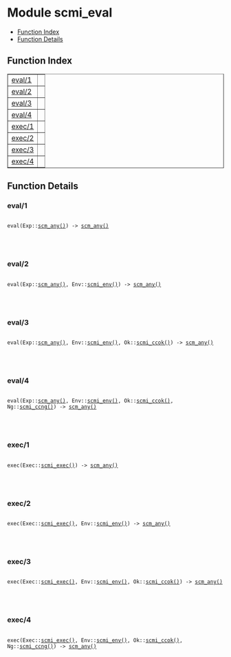 

# Module scmi_eval #
* [Function Index](#index)
* [Function Details](#functions)


<a name="index"></a>

## Function Index ##


<table width="100%" border="1" cellspacing="0" cellpadding="2" summary="function index"><tr><td valign="top"><a href="#eval-1">eval/1</a></td><td></td></tr><tr><td valign="top"><a href="#eval-2">eval/2</a></td><td></td></tr><tr><td valign="top"><a href="#eval-3">eval/3</a></td><td></td></tr><tr><td valign="top"><a href="#eval-4">eval/4</a></td><td></td></tr><tr><td valign="top"><a href="#exec-1">exec/1</a></td><td></td></tr><tr><td valign="top"><a href="#exec-2">exec/2</a></td><td></td></tr><tr><td valign="top"><a href="#exec-3">exec/3</a></td><td></td></tr><tr><td valign="top"><a href="#exec-4">exec/4</a></td><td></td></tr></table>


<a name="functions"></a>

## Function Details ##

<a name="eval-1"></a>

### eval/1 ###


<pre><code>
eval(Exp::<a href="#type-scm_any">scm_any()</a>) -&gt; <a href="#type-scm_any">scm_any()</a>
</code></pre>

<br></br>



<a name="eval-2"></a>

### eval/2 ###


<pre><code>
eval(Exp::<a href="#type-scm_any">scm_any()</a>, Env::<a href="#type-scmi_env">scmi_env()</a>) -&gt; <a href="#type-scm_any">scm_any()</a>
</code></pre>

<br></br>



<a name="eval-3"></a>

### eval/3 ###


<pre><code>
eval(Exp::<a href="#type-scm_any">scm_any()</a>, Env::<a href="#type-scmi_env">scmi_env()</a>, Ok::<a href="#type-scmi_ccok">scmi_ccok()</a>) -&gt; <a href="#type-scm_any">scm_any()</a>
</code></pre>

<br></br>



<a name="eval-4"></a>

### eval/4 ###


<pre><code>
eval(Exp::<a href="#type-scm_any">scm_any()</a>, Env::<a href="#type-scmi_env">scmi_env()</a>, Ok::<a href="#type-scmi_ccok">scmi_ccok()</a>, Ng::<a href="#type-scmi_ccng">scmi_ccng()</a>) -&gt; <a href="#type-scm_any">scm_any()</a>
</code></pre>

<br></br>



<a name="exec-1"></a>

### exec/1 ###


<pre><code>
exec(Exec::<a href="#type-scmi_exec">scmi_exec()</a>) -&gt; <a href="#type-scm_any">scm_any()</a>
</code></pre>

<br></br>



<a name="exec-2"></a>

### exec/2 ###


<pre><code>
exec(Exec::<a href="#type-scmi_exec">scmi_exec()</a>, Env::<a href="#type-scmi_env">scmi_env()</a>) -&gt; <a href="#type-scm_any">scm_any()</a>
</code></pre>

<br></br>



<a name="exec-3"></a>

### exec/3 ###


<pre><code>
exec(Exec::<a href="#type-scmi_exec">scmi_exec()</a>, Env::<a href="#type-scmi_env">scmi_env()</a>, Ok::<a href="#type-scmi_ccok">scmi_ccok()</a>) -&gt; <a href="#type-scm_any">scm_any()</a>
</code></pre>

<br></br>



<a name="exec-4"></a>

### exec/4 ###


<pre><code>
exec(Exec::<a href="#type-scmi_exec">scmi_exec()</a>, Env::<a href="#type-scmi_env">scmi_env()</a>, Ok::<a href="#type-scmi_ccok">scmi_ccok()</a>, Ng::<a href="#type-scmi_ccng">scmi_ccng()</a>) -&gt; <a href="#type-scm_any">scm_any()</a>
</code></pre>

<br></br>



